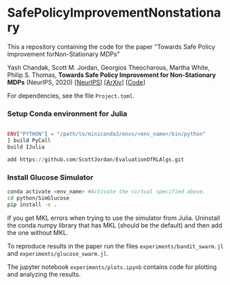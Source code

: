 # SafePolicyImprovementNonstationary
This a repository containing the code for the paper "Towards Safe Policy Improvement forNon-Stationary MDPs"

Yash Chandak, Scott M. Jordan, Georgios Theocharous, Martha White, Philip S. Thomas, **Towards Safe Policy Improvement for Non-Stationary MDPs** (NeurIPS, 2020) [[NeurIPS](https://neurips.cc/virtual/2020/public/poster_680390c55bbd9ce416d1d69a9ab4760d.html)] [[ArXiv](https://arxiv.org/abs/2010.12645)] [[Code](https://github.com/ScottJordan/SafePolicyImprovementNonstationary)]

For dependencies, see the file `Project.toml`.

### Setup Conda environment for Julia
```julia

ENV["PYTHON"] = "/path/to/miniconda3/envs/<env_name>/bin/python"
] build PyCall
build IJulia

add https://github.com/ScottJordan/EvaluationOfRLAlgs.git 
```



### Install Glucose Simulator


```bash
conda activate <env_name> #Activate the virtual specified above. 
cd python/SimGlucose
pip install -e .
```

If you get MKL errors when trying to use the simulator from Julia. Uninstall the conda numpy library that has MKL (should be the default) and then add the one without MKL. 

To reproduce results in the paper run the files `experiments/bandit_swarm.jl` and `experiments/glucose_swarm.jl`. 

The jupyter notebook `experiments/plots.ipynb` contains code for plotting and analyzing the results. 
